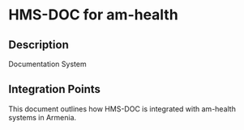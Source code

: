 # HMS-DOC for am-health

## Description

Documentation System

## Integration Points

This document outlines how HMS-DOC is integrated with am-health systems in Armenia.
